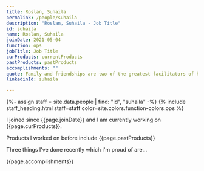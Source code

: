 ```yaml
---
title: Roslan, Suhaila
permalink: /people/suhaila
description: "Roslan, Suhaila - Job Title"
id: suhaila
name: Roslan, Suhaila
joinDate: 2021-05-04
function: ops
jobTitle: Job Title
curProducts: currentProducts
pastProducts: pastProducts
accomplishments: ""
quote: Family and friendships are two of the greatest facilitators of happiness.
linkedinId: suhaila

---
```


{%- assign staff = site.data.people | find: "id", "suhaila" -%}
{% include staff_heading.html staff=staff color=site.colors.function-colors.ops %}

<p>I joined since {{page.joinDate}} and I am currently working on {{page.curProducts}}.</p>

<p>Products I worked on before include {{page.pastProducts}}</p>

<p>Three things I've done recently which I'm proud of are...</p>
{{page.accomplishments}}
